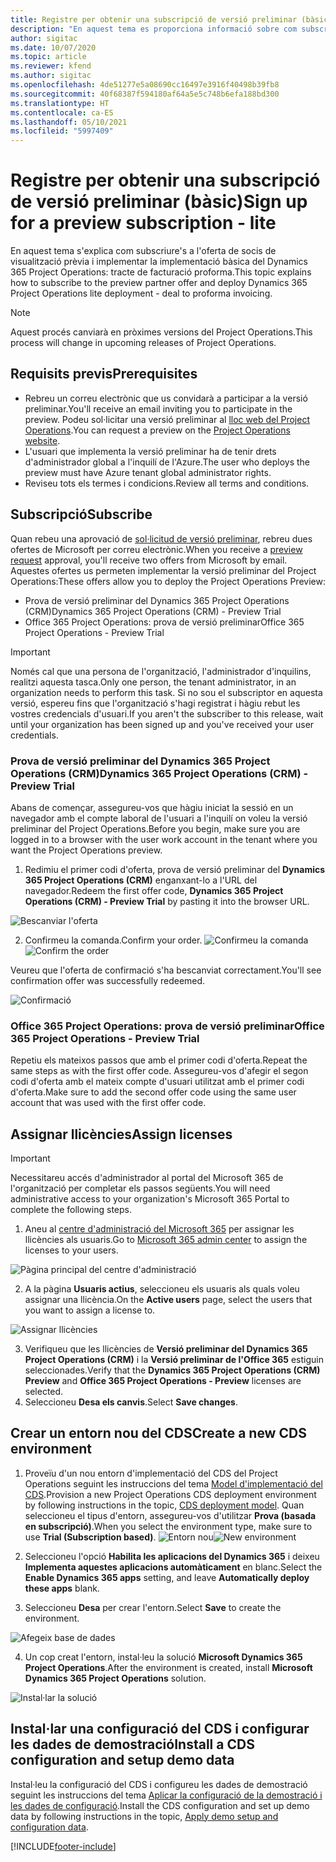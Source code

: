 ```yaml
---
title: Registre per obtenir una subscripció de versió preliminar (bàsic)
description: "En aquest tema es proporciona informació sobre com subscriure's i implementar la implementació bàsica del Project Operations: acord a facturació proforma."
author: sigitac
ms.date: 10/07/2020
ms.topic: article
ms.reviewer: kfend
ms.author: sigitac
ms.openlocfilehash: 4de51277e5a08690cc16497e3916f40498b39fb8
ms.sourcegitcommit: 40f68387f594180af64a5e5c748b6efa188bd300
ms.translationtype: HT
ms.contentlocale: ca-ES
ms.lasthandoff: 05/10/2021
ms.locfileid: "5997409"
---
```

# <a name="sign-up-for-a-preview-subscription---lite"></a><span data-ttu-id="d1a3d-103">Registre per obtenir una subscripció de versió preliminar (bàsic)</span><span class="sxs-lookup"><span data-stu-id="d1a3d-103">Sign up for a preview subscription - lite</span></span> 

<span data-ttu-id="d1a3d-104">En aquest tema s'explica com subscriure's a l'oferta de socis de visualització prèvia i implementar la implementació bàsica del Dynamics 365 Project Operations: tracte de facturació proforma.</span><span class="sxs-lookup"><span data-stu-id="d1a3d-104">This topic explains how to subscribe to the preview partner offer and deploy Dynamics 365 Project Operations lite deployment - deal to proforma invoicing.</span></span>

> [!NOTE]
> <span data-ttu-id="d1a3d-105">Aquest procés canviarà en pròximes versions del Project Operations.</span><span class="sxs-lookup"><span data-stu-id="d1a3d-105">This process will change in upcoming releases of Project Operations.</span></span>

## <a name="prerequisites"></a><span data-ttu-id="d1a3d-106">Requisits previs</span><span class="sxs-lookup"><span data-stu-id="d1a3d-106">Prerequisites</span></span>

- <span data-ttu-id="d1a3d-107">Rebreu un correu electrònic que us convidarà a participar a la versió preliminar.</span><span class="sxs-lookup"><span data-stu-id="d1a3d-107">You'll receive an email inviting you to participate in the preview.</span></span> <span data-ttu-id="d1a3d-108">Podeu sol·licitar una versió preliminar al [lloc web del Project Operations](https://dynamics.microsoft.com/en-us/project-operations/overview/).</span><span class="sxs-lookup"><span data-stu-id="d1a3d-108">You can request a preview on the [Project Operations website](https://dynamics.microsoft.com/en-us/project-operations/overview/).</span></span>
- <span data-ttu-id="d1a3d-109">L'usuari que implementa la versió preliminar ha de tenir drets d'administrador global a l'inquilí de l'Azure.</span><span class="sxs-lookup"><span data-stu-id="d1a3d-109">The user who deploys the preview must have Azure tenant global administrator rights.</span></span>
- <span data-ttu-id="d1a3d-110">Reviseu tots els termes i condicions.</span><span class="sxs-lookup"><span data-stu-id="d1a3d-110">Review all terms and conditions.</span></span>

## <a name="subscribe"></a><span data-ttu-id="d1a3d-111">Subscripció</span><span class="sxs-lookup"><span data-stu-id="d1a3d-111">Subscribe</span></span>

<span data-ttu-id="d1a3d-112">Quan rebeu una aprovació de [sol·licitud de versió preliminar](https://forms.office.com/FormsPro/Pages/ResponsePage.aspx?id=v4j5cvGGr0GRqy180BHbR56j8lZs0FdAvwT75_WNFyxUMkRDV1NYQU5TNjE2VjhKOVBUNVg2R0s1NC4u), rebreu dues ofertes de Microsoft per correu electrònic.</span><span class="sxs-lookup"><span data-stu-id="d1a3d-112">When you receive a [preview request](https://forms.office.com/FormsPro/Pages/ResponsePage.aspx?id=v4j5cvGGr0GRqy180BHbR56j8lZs0FdAvwT75_WNFyxUMkRDV1NYQU5TNjE2VjhKOVBUNVg2R0s1NC4u) approval, you'll receive two offers from Microsoft by email.</span></span> <span data-ttu-id="d1a3d-113">Aquestes ofertes us permeten implementar la versió preliminar del Project Operations:</span><span class="sxs-lookup"><span data-stu-id="d1a3d-113">These offers allow you to deploy the Project Operations Preview:</span></span>

- <span data-ttu-id="d1a3d-114">Prova de versió preliminar del Dynamics 365 Project Operations (CRM)</span><span class="sxs-lookup"><span data-stu-id="d1a3d-114">Dynamics 365 Project Operations (CRM) - Preview Trial</span></span>
- <span data-ttu-id="d1a3d-115">Office 365 Project Operations: prova de versió preliminar</span><span class="sxs-lookup"><span data-stu-id="d1a3d-115">Office 365 Project Operations - Preview Trial</span></span>

> [!IMPORTANT]
> <span data-ttu-id="d1a3d-116">Només cal que una persona de l'organització, l'administrador d'inquilins, realitzi aquesta tasca.</span><span class="sxs-lookup"><span data-stu-id="d1a3d-116">Only one person, the tenant administrator, in an organization needs to perform this task.</span></span> <span data-ttu-id="d1a3d-117">Si no sou el subscriptor en aquesta versió, espereu fins que l'organització s'hagi registrat i hàgiu rebut les vostres credencials d'usuari.</span><span class="sxs-lookup"><span data-stu-id="d1a3d-117">If you aren't the subscriber to this release, wait until your organization has been signed up and you've received your user credentials.</span></span>

### <a name="dynamics-365-project-operations-crm---preview-trial"></a><span data-ttu-id="d1a3d-118">Prova de versió preliminar del Dynamics 365 Project Operations (CRM)</span><span class="sxs-lookup"><span data-stu-id="d1a3d-118">Dynamics 365 Project Operations (CRM) - Preview Trial</span></span> 

<span data-ttu-id="d1a3d-119">Abans de començar, assegureu-vos que hàgiu iniciat la sessió en un navegador amb el compte laboral de l'usuari a l'inquilí on voleu la versió preliminar del Project Operations.</span><span class="sxs-lookup"><span data-stu-id="d1a3d-119">Before you begin, make sure you are logged in to a browser with the user work account in the tenant where you want the Project Operations preview.</span></span>

1. <span data-ttu-id="d1a3d-120">Redimiu el primer codi d'oferta, prova de versió preliminar del **Dynamics 365 Project Operations (CRM)** enganxant-lo a l'URL del navegador.</span><span class="sxs-lookup"><span data-stu-id="d1a3d-120">Redeem the first offer code, **Dynamics 365 Project Operations (CRM) - Preview Trial** by pasting it into the browser URL.</span></span>

![Bescanviar l'oferta](./media/16RedeemFirstOfferNew.png)

2. <span data-ttu-id="d1a3d-122">Confirmeu la comanda.</span><span class="sxs-lookup"><span data-stu-id="d1a3d-122">Confirm your order.</span></span>
<span data-ttu-id="d1a3d-123">![Confirmeu la comanda](./media/17ConfirmOrderNew.png)</span><span class="sxs-lookup"><span data-stu-id="d1a3d-123">![Confirm the order](./media/17ConfirmOrderNew.png)</span></span>

<span data-ttu-id="d1a3d-124">Veureu que l'oferta de confirmació s'ha bescanviat correctament.</span><span class="sxs-lookup"><span data-stu-id="d1a3d-124">You'll see confirmation offer was successfully redeemed.</span></span>

![Confirmació](./media/18OrderConfirmationNew.png)

### <a name="office-365-project-operations---preview-trial"></a><span data-ttu-id="d1a3d-126">Office 365 Project Operations: prova de versió preliminar</span><span class="sxs-lookup"><span data-stu-id="d1a3d-126">Office 365 Project Operations - Preview Trial</span></span>

<span data-ttu-id="d1a3d-127">Repetiu els mateixos passos que amb el primer codi d'oferta.</span><span class="sxs-lookup"><span data-stu-id="d1a3d-127">Repeat the same steps as with the first offer code.</span></span> <span data-ttu-id="d1a3d-128">Assegureu-vos d'afegir el segon codi d'oferta amb el mateix compte d'usuari utilitzat amb el primer codi d'oferta.</span><span class="sxs-lookup"><span data-stu-id="d1a3d-128">Make sure to add the second offer code using the same user account that was used with the first offer code.</span></span>

## <a name="assign-licenses"></a><span data-ttu-id="d1a3d-129">Assignar llicències</span><span class="sxs-lookup"><span data-stu-id="d1a3d-129">Assign licenses</span></span>

> [!IMPORTANT]
> <span data-ttu-id="d1a3d-130">Necessitareu accés d'administrador al portal del Microsoft 365 de l'organització per completar els passos següents.</span><span class="sxs-lookup"><span data-stu-id="d1a3d-130">You will need administrative access to your organization's Microsoft 365 Portal to complete the following steps.</span></span>


1. <span data-ttu-id="d1a3d-131">Aneu al [centre d'administració del Microsoft 365](https://portal.office.com/) per assignar les llicències als usuaris.</span><span class="sxs-lookup"><span data-stu-id="d1a3d-131">Go to [Microsoft 365 admin center](https://portal.office.com/) to assign the licenses to your users.</span></span>

![Pàgina principal del centre d'administració](./media/14AdminPortal.png)

2. <span data-ttu-id="d1a3d-133">A la pàgina **Usuaris actius**, seleccioneu els usuaris als quals voleu assignar una llicència.</span><span class="sxs-lookup"><span data-stu-id="d1a3d-133">On the **Active users** page, select the users that you want to assign a license to.</span></span>

![Assignar llicències](./media/15AssignLicenses.png)

3. <span data-ttu-id="d1a3d-135">Verifiqueu que les llicències de **Versió preliminar del Dynamics 365 Project Operations (CRM)** i la **Versió preliminar de l'Office 365** estiguin seleccionades.</span><span class="sxs-lookup"><span data-stu-id="d1a3d-135">Verify that the **Dynamics 365 Project Operations (CRM) Preview** and **Office 365 Project Operations - Preview** licenses are selected.</span></span> 
4. <span data-ttu-id="d1a3d-136">Seleccioneu **Desa els canvis**.</span><span class="sxs-lookup"><span data-stu-id="d1a3d-136">Select **Save changes**.</span></span>

## <a name="create-a-new-cds-environment"></a><span data-ttu-id="d1a3d-137">Crear un entorn nou del CDS</span><span class="sxs-lookup"><span data-stu-id="d1a3d-137">Create a new CDS environment</span></span>

1. <span data-ttu-id="d1a3d-138">Proveïu d'un nou entorn d'implementació del CDS del Project Operations seguint les instruccions del tema [Model d'implementació del CDS](lite-deployment.md).</span><span class="sxs-lookup"><span data-stu-id="d1a3d-138">Provision a new Project Operations CDS deployment environment by following instructions in the topic, [CDS deployment model](lite-deployment.md).</span></span> <span data-ttu-id="d1a3d-139">Quan seleccioneu el tipus d'entorn, assegureu-vos d'utilitzar **Prova (basada en subscripció)**.</span><span class="sxs-lookup"><span data-stu-id="d1a3d-139">When you select the environment type, make sure to use **Trial (Subscription based)**.</span></span>
<span data-ttu-id="d1a3d-140">![Entorn nou](./media/19CreateEnvironment.png)</span><span class="sxs-lookup"><span data-stu-id="d1a3d-140">![New environment](./media/19CreateEnvironment.png)</span></span>

2. <span data-ttu-id="d1a3d-141">Seleccioneu l'opció **Habilita les aplicacions del Dynamics 365** i deixeu **Implementa aquestes aplicacions automàticament** en blanc.</span><span class="sxs-lookup"><span data-stu-id="d1a3d-141">Select the **Enable Dynamics 365 apps** setting, and leave **Automatically deploy these apps** blank.</span></span>  
3. <span data-ttu-id="d1a3d-142">Seleccioneu **Desa** per crear l'entorn.</span><span class="sxs-lookup"><span data-stu-id="d1a3d-142">Select **Save** to create the environment.</span></span>

![Afegeix base de dades](./media/20CreateEnvironment1.png)

4. <span data-ttu-id="d1a3d-144">Un cop creat l'entorn, instal·leu la solució **Microsoft Dynamics 365 Project Operations**.</span><span class="sxs-lookup"><span data-stu-id="d1a3d-144">After the environment is created, install **Microsoft Dynamics 365 Project Operations** solution.</span></span> 

![Instal·lar la solució](./media/21InstallSolution.png)

## <a name="install-a-cds-configuration-and-setup-demo-data"></a><span data-ttu-id="d1a3d-146">Instal·lar una configuració del CDS i configurar les dades de demostració</span><span class="sxs-lookup"><span data-stu-id="d1a3d-146">Install a CDS configuration and setup demo data</span></span>

<span data-ttu-id="d1a3d-147">Instal·leu la configuració del CDS i configureu les dades de demostració seguint les instruccions del tema [Aplicar la configuració de la demostració i les dades de configuració](lite-apply-demo-setup-config-data.md).</span><span class="sxs-lookup"><span data-stu-id="d1a3d-147">Install the CDS configuration and set up demo data by following instructions in the topic, [Apply demo setup and configuration data](lite-apply-demo-setup-config-data.md).</span></span>


[!INCLUDE[footer-include](../includes/footer-banner.md)]